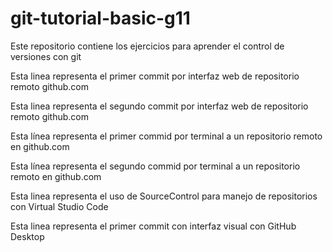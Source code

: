 # git-tutorial-basic-g11
Este repositorio contiene los ejercicios para aprender el control de versiones con git

Esta linea representa el primer commit por interfaz web de repositorio remoto github.com

Esta linea representa el segundo commit por interfaz web de repositorio remoto github.com

Esta línea representa el primer commid por terminal a un repositorio remoto en github.com

Esta línea representa el segundo commid por terminal a un repositorio remoto en github.com

Esta linea representa el uso de SourceControl para manejo de repositorios con Virtual Studio Code

Esta linea representa el primer commit con interfaz visual con GitHub Desktop
